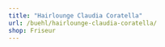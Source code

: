 ```yaml
---
title: "Hairlounge Claudia Coratella"
url: /buehl/hairlounge-claudia-coratella/
shop: Friseur
---
```

